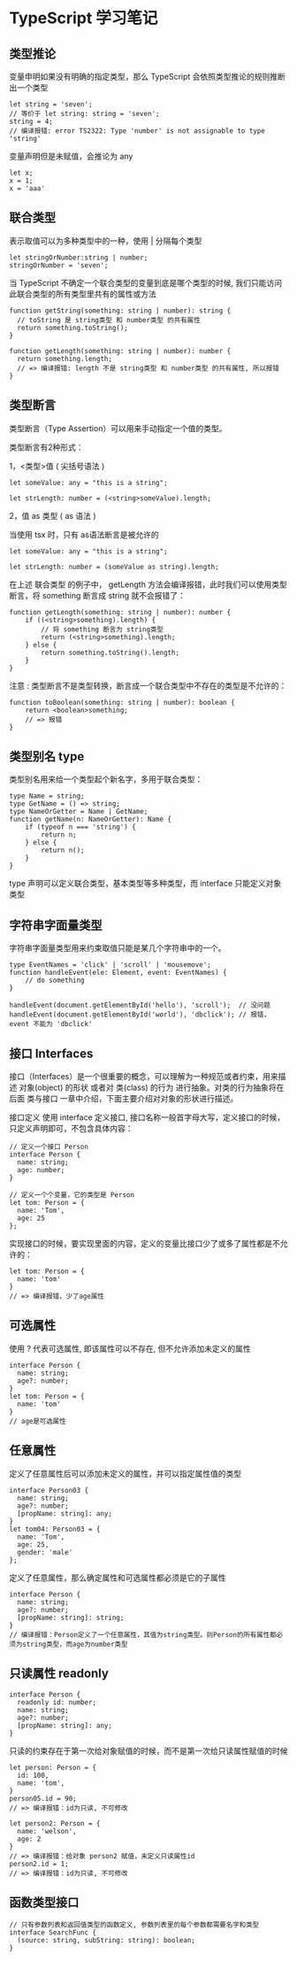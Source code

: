 # TypeScript 学习笔记
## 类型推论
变量申明如果没有明确的指定类型，那么 TypeScript 会依照类型推论的规则推断出一个类型
```
let string = 'seven';
// 等价于 let string: string = 'seven';
string = 4;
// 编译报错: error TS2322: Type 'number' is not assignable to type 'string'
```
变量声明但是未赋值，会推论为 any
```
let x;
x = 1;
x = 'aaa'
```
## 联合类型
表示取值可以为多种类型中的一种，使用 | 分隔每个类型
```
let stringOrNumber:string | number;
stringOrNumber = 'seven';
```
当 TypeScript 不确定一个联合类型的变量到底是哪个类型的时候, 我们只能访问此联合类型的所有类型里共有的属性或方法

```
function getString(something: string | number): string {
  // toString 是 string类型 和 number类型 的共有属性
  return something.toString();
}

function getLength(something: string | number): number {
  return something.length;
  // => 编译报错: length 不是 string类型 和 number类型 的共有属性, 所以报错
}
```
## 类型断言
类型断言（Type Assertion）可以用来手动指定一个值的类型。

类型断言有2种形式：

1，<类型>值 ( 尖括号语法 )
```
let someValue: any = "this is a string";

let strLength: number = (<string>someValue).length;
```
2，值 as 类型 ( as 语法 )

当使用 tsx 时，只有 as语法断言是被允许的
```
let someValue: any = "this is a string";

let strLength: number = (someValue as string).length;
```
在上述 联合类型 的例子中， getLength 方法会编译报错，此时我们可以使用类型断言，将 something 断言成 string 就不会报错了：
```
function getLength(something: string | number): number {
    if ((<string>something).length) {
        // 将 something 断言为 string类型
        return (<string>something).length;
    } else {
        return something.toString().length;
    }
}
```
注意 : 类型断言不是类型转换，断言成一个联合类型中不存在的类型是不允许的：
```
function toBoolean(something: string | number): boolean {
    return <boolean>something;
    // => 报错
}
```
## 类型别名 type
类型别名用来给一个类型起个新名字，多用于联合类型：

```
type Name = string;
type GetName = () => string;
type NameOrGetter = Name | GetName;
function getName(n: NameOrGetter): Name {
    if (typeof n === 'string') {
        return n;
    } else {
        return n();
    }
}
```

type 声明可以定义联合类型，基本类型等多种类型，而 interface 只能定义对象类型

## 字符串字面量类型
字符串字面量类型用来约束取值只能是某几个字符串中的一个。
```
type EventNames = 'click' | 'scroll' | 'mousemove';
function handleEvent(ele: Element, event: EventNames) {
    // do something
}

handleEvent(document.getElementById('hello'), 'scroll');  // 没问题
handleEvent(document.getElementById('world'), 'dbclick'); // 报错，event 不能为 'dbclick'
```
## 接口 Interfaces
接口（Interfaces）是一个很重要的概念，可以理解为一种规范或者约束，用来描述 对象(object) 的形状 或者对 类(class) 的行为 进行抽象。对类的行为抽象将在后面 类与接口 一章中介绍，下面主要介绍对对象的形状进行描述。

接口定义
使用 interface 定义接口, 接口名称一般首字母大写，定义接口的时候，只定义声明即可，不包含具体内容：
```
// 定义一个接口 Person
interface Person {
  name: string;
  age: number;
}

// 定义一个个变量，它的类型是 Person
let tom: Person = {
  name: 'Tom',
  age: 25
};
```
实现接口的时候，要实现里面的内容，定义的变量比接口少了或多了属性都是不允许的：

```
let tom: Person = {
  name: 'tom'
}
// => 编译报错，少了age属性
```
## 可选属性
使用 ? 代表可选属性, 即该属性可以不存在, 但不允许添加未定义的属性
```
interface Person {
  name: string;
  age?: number;
}
let tom: Person = {
  name: 'tom'
}
// age是可选属性
```
## 任意属性
定义了任意属性后可以添加未定义的属性，并可以指定属性值的类型
```
interface Person03 {
  name: string;
  age?: number;
  [propName: string]: any;
}
let tom04: Person03 = {
  name: 'Tom',
  age: 25,
  gender: 'male'
};
```
定义了任意属性，那么确定属性和可选属性都必须是它的子属性
```
interface Person {
  name: string;
  age?: number;
  [propName: string]: string;
}
// 编译报错：Person定义了一个任意属性，其值为string类型。则Person的所有属性都必须为string类型，而age为number类型
```
## 只读属性 readonly
```
interface Person {
  readonly id: number;
  name: string;
  age?: number;
  [propName: string]: any;
}
```
只读的约束存在于第一次给对象赋值的时候，而不是第一次给只读属性赋值的时候
```
let person: Person = {
  id: 100,
  name: 'tom',
}
person05.id = 90;
// => 编译报错：id为只读, 不可修改

let person2: Person = {
  name: 'welson',
  age: 2
}
// => 编译报错：给对象 person2 赋值，未定义只读属性id
person2.id = 1;
// => 编译报错：id为只读, 不可修改
```
## 函数类型接口
```
// 只有参数列表和返回值类型的函数定义, 参数列表里的每个参数都需要名字和类型
interface SearchFunc {
  (source: string, subString: string): boolean;
}
```